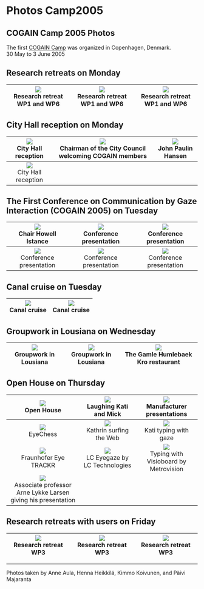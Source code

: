 # Photos Camp2005 



## COGAIN Camp 2005 Photos

The first [COGAIN Camp][1] was organized in Copenhagen, Denmark.  
30 May to 3 June 2005 

##  Research retreats on Monday 


|![][2]<br>Research retreat WP1 and WP6<br>|![][3]<br>Research retreat WP1 and WP6<br>| ![][4]<br>Research retreat WP1 and WP6<br>|
|:---:|:---:|:---:|


##  City Hall reception on Monday 

|![][5]<br>City Hall reception <br>|![][6]<br>Chairman of the City Council welcoming COGAIN members<br>| ![][7]<br>John Paulin Hansen<br>|
|:---:|:---:|:---:|
|![][8]<br>City Hall reception<br>|| |


##  The First Conference on Communication by Gaze Interaction (COGAIN 2005) on Tuesday 

|![][9]<br>Chair Howell Istance<br>|![][10]<br>Conference presentation<br>| ![][11]<br>Conference presentation<br>|
|:---:|:---:|:---:|
|![][12]<br>Conference presentation<br>|![][13]<br>Conference presentation<br>| ![][14]<br>Conference presentation<br>|



##  Canal cruise on Tuesday 

|![][15]<br>Canal cruise<br>|![][16]<br>Canal cruise<br>|
|:---:|:---:|


##  Groupwork in Lousiana on Wednesday 

|![][17]<br>Groupwork in Lousiana<br>|![][18]<br>Groupwork in Lousiana<br>| ![][19]<br>The Gamle Humlebaek Kro restaurant<br>|
|:---:|:---:|:---:|



##  Open House on Thursday 

|![][20]<br>Open House<br>|![][21]<br>Laughing Kati and Mick<br>| ![][22]<br>Manufacturer presentations<br>|
|:---:|:---:|:---:|
|![][23]<br>EyeChess<br>|![][24]<br>Kathrin surfing the Web<br>| ![][25]<br>Kati typing with gaze<br>|
|![][26]<br>Fraunhofer Eye TRACKR<br>|![][27]<br>LC Eyegaze by LC Technologies<br>|![][28]<br>Typing with Visioboard by Metrovision<br>|
![][29]<br>Associate professor Arne Lykke Larsen giving his presentation<br>|||


##  Research retreats with users on Friday 

|![][30]<br>Research retreat WP3<br>|![][31]<br>Research retreat WP3<br>| ![][32]<br>Research retreat WP3<br>|
|:---:|:---:|:---:|

* * *

Photos taken by Anne Aula, Henna Heikkilä, Kimmo Koivunen, and Päivi Majaranta 

[1]: http://wiki.cogain.org/index.php/COGAIN_Camp_2005 "COGAIN Camp 2005"
[2]: /Img/300px-Retreat1.jpg
[3]: /Img/300px-Retreat2.jpg
[4]: /Img/300px-Retreat3.jpg
[5]: http://wiki.cogain.org/images/thumb/1/12/Reception1.jpg/300px-Reception1.jpg
[6]: http://wiki.cogain.org/images/thumb/2/24/Chairman_of_city_council.jpg/187px-Chairman_of_city_council.jpg
[7]: http://wiki.cogain.org/images/thumb/b/bb/John_paulin.jpg/187px-John_paulin.jpg
[8]: http://wiki.cogain.org/images/thumb/7/7f/Reception2.jpg/300px-Reception2.jpg

[9]: http://wiki.cogain.org/images/thumb/7/7a/Chair_howell_istance.jpg/300px-Chair_howell_istance.jpg
[10]: http://wiki.cogain.org/images/thumb/2/22/Conference1.jpg/187px-Conference1.jpg
[11]: http://wiki.cogain.org/images/thumb/4/47/Conference2.jpg/300px-Conference2.jpg
[12]: http://wiki.cogain.org/images/thumb/d/db/Conference3.jpg/187px-Conference3.jpg
[13]: http://wiki.cogain.org/images/thumb/2/22/Conference4.jpg/300px-Conference4.jpg
[14]: http://wiki.cogain.org/images/thumb/8/8e/Conference5.jpg/300px-Conference5.jpg
[15]: http://wiki.cogain.org/images/thumb/7/74/Cruise1.jpg/300px-Cruise1.jpg
[16]: http://wiki.cogain.org/images/thumb/c/cd/Cruise2.jpg/300px-Cruise2.jpg
[17]: http://wiki.cogain.org/images/thumb/3/3e/Lousiana_group1.jpg/300px-Lousiana_group1.jpg
[18]: http://wiki.cogain.org/images/thumb/9/94/Lousiana_group2.jpg/300px-Lousiana_group2.jpg
[19]: http://wiki.cogain.org/images/thumb/1/1e/Humlebaek_kro.jpg/300px-Humlebaek_kro.jpg
[20]: http://wiki.cogain.org/images/thumb/9/9b/Full_openhouse.jpg/300px-Full_openhouse.jpg
[21]: http://wiki.cogain.org/images/thumb/d/da/Laughter.jpg/187px-Laughter.jpg
[22]: http://wiki.cogain.org/images/thumb/0/03/Manufact_presentations.jpg/300px-Manufact_presentations.jpg
[23]: http://wiki.cogain.org/images/thumb/c/c2/Eyechess.jpg/300px-Eyechess.jpg
[24]: http://wiki.cogain.org/images/thumb/4/49/Kathrin.jpg/300px-Kathrin.jpg
[25]: http://wiki.cogain.org/images/thumb/f/ff/Kati.jpg/300px-Kati.jpg
[26]: http://wiki.cogain.org/images/thumb/e/ea/Eyetrackr.jpg/300px-Eyetrackr.jpg
[27]: http://wiki.cogain.org/images/thumb/2/29/Eyegaze.jpg/300px-Eyegaze.jpg
[28]: http://wiki.cogain.org/images/thumb/b/bd/Visioboard.jpg/187px-Visioboard.jpg
[29]: http://wiki.cogain.org/images/thumb/4/44/Arne_lykke_larsen.jpg/196px-Arne_lykke_larsen.jpg
[30]: http://wiki.cogain.org/images/thumb/1/10/Retreat4.jpg/300px-Retreat4.jpg
[31]: http://wiki.cogain.org/images/thumb/1/11/Communicating_with_users.jpg/300px-Communicating_with_users.jpg
[32]: http://wiki.cogain.org/images/thumb/e/e6/Esa.jpg/300px-Esa.jpg

  
<!--stackedit_data:
eyJoaXN0b3J5IjpbNDI3MjYxNzkyLC0yMTM5NTg2NTc2XX0=
-->